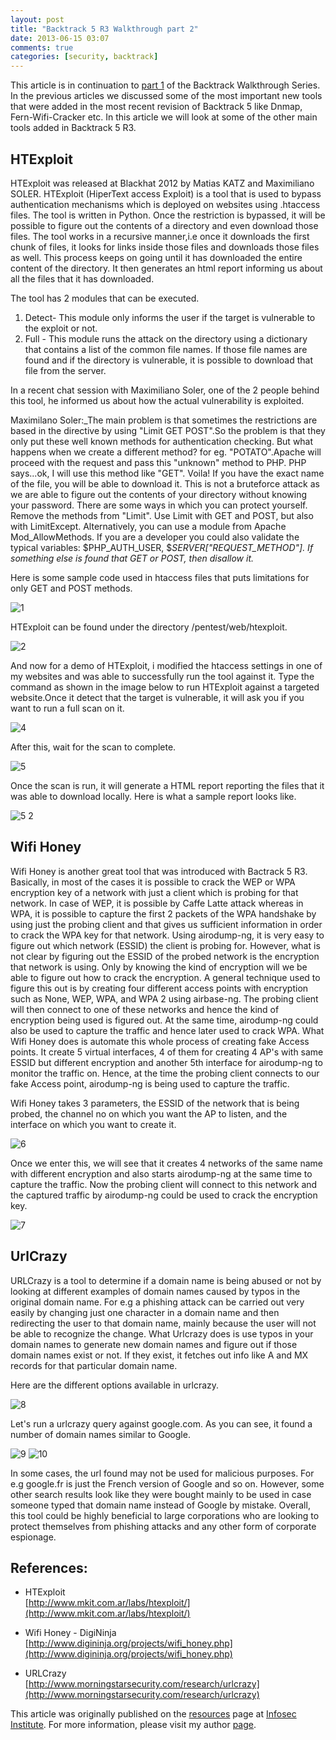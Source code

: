 ```yaml
---
layout: post
title: "Backtrack 5 R3 Walkthrough part 2"
date: 2013-06-15 03:07
comments: true
categories: [security, backtrack]
---
```


This article is in continuation to [part 1](http://resources.infosecinstitute.com/backtrack-5-part-1/) of the Backtrack Walkthrough Series. In the previous articles we discussed some of the most important new tools that were added in the most recent revision of Backtrack 5 like Dnmap, Fern-Wifi-Cracker etc. In this article we will look at some of the other main tools added in Backtrack 5 R3.

<!--more-->

## HTExploit

HTExploit was released at Blackhat 2012 by Matias KATZ and Maximiliano SOLER. HTExploit (HiperText access Exploit) is a tool that is used to bypass authentication mechanisms which is deployed on websites using .htaccess files. The tool is written in Python. Once the restriction is bypassed, it will be possible to figure out the contents of a directory and even download those files. The tool works in a recursive manner,i.e once it downloads the first chunk of files, it looks for links inside those files and downloads those files as well. This process keeps on going until it has downloaded the entire content of the directory. It then generates an html report informing us about all the files that it has downloaded.

The tool has 2 modules that can be executed.

1.  Detect- This module only informs the user if the target is vulnerable to the exploit or not.
2.  Full - This module runs the attack on the directory using a dictionary that contains a list of the common file names. If those file names are found and if the directory is vulnerable, it is possible to download that file from the server.

In a recent chat session with Maximiliano Soler, one of the 2 people behind this tool, he informed us about how the actual vulnerability is exploited.

Maximilano Soler:_The main problem is that sometimes the restrictions are based in the directive by using "Limit GET POST".So the problem is that they only put these well known methods for authentication checking. But what happens when we create a different method? for eg. "POTATO".Apache will proceed with the request and pass this "unknown" method to PHP. PHP says...ok, I will use this method like "GET". Voila! If you have the exact name of the file, you will be able to download it. This is not a bruteforce attack as we are able to figure out the contents of your directory without knowing your password. There are some ways in which you can protect yourself. Remove the methods from "Limit". Use Limit with GET and POST, but also with LimitExcept. Alternatively, you can use a module from Apache Mod_AllowMethods. If you are a developer you could also validate the typical variables: $PHP_AUTH_USER, $_SERVER["REQUEST_METHOD"]. If something else is found that GET or POST, then disallow it._

Here is some sample code used in htaccess files that puts limitations for only GET and POST methods.

![1]({{site.baseurl}}/images/posts/bt5r2/1.png)

HTExploit can be found under the directory /pentest/web/htexploit.

![2]({{site.baseurl}}/images/posts/bt5r2/2.png)

And now for a demo of HTExploit, i modified the htaccess settings in one of my websites and was able to successfully run the tool against it. Type the command as shown in the image below to run HTExploit against a targeted website.Once it detect that the target is vulnerable, it will ask you if you want to run a full scan on it.

![4]({{site.baseurl}}/images/posts/bt5r2/4.png)

After this, wait for the scan to complete.

![5]({{site.baseurl}}/images/posts/bt5r2/5.png)

Once the scan is run, it will generate a HTML report reporting the files that it was able to download locally. Here is what a sample report looks like.

![5 2]({{site.baseurl}}/images/posts/bt5r2/5_2.png)

## Wifi Honey

Wifi Honey is another great tool that was introduced with Bactrack 5 R3\. Basically, in most of the cases it is possible to crack the WEP or WPA encryption key of a network with just a client which is probing for that network. In case of WEP, it is possible by Caffe Latte attack whereas in WPA, it is possible to capture the first 2 packets of the WPA handshake by using just the probing client and that gives us sufficient information in order to crack the WPA key for that network. Using airodump-ng, it is very easy to figure out which network (ESSID) the client is probing for. However, what is not clear by figuring out the ESSID of the probed network is the encryption that network is using. Only by knowing the kind of encryption will we be able to figure out how to crack the encryption. A general technique used to figure this out is by creating four different access points with encryption such as None, WEP, WPA, and WPA 2 using airbase-ng. The probing client will then connect to one of these networks and hence the kind of encryption being used is figured out. At the same time, airodump-ng could also be used to capture the traffic and hence later used to crack WPA. What Wifi Honey does is automate this whole process of creating fake Access points. It create 5 virtual interfaces, 4 of them for creating 4 AP's with same ESSID but different encryption and another 5th interface for airodump-ng to monitor the traffic on. Hence, at the time the probing client connects to our fake Access point, airodump-ng is being used to capture the traffic.

Wifi Honey takes 3 parameters, the ESSID of the network that is being probed, the channel no on which you want the AP to listen, and the interface on which you want to create it.

![6]({{site.baseurl}}/images/posts/bt5r2/6.png)

Once we enter this, we will see that it creates 4 networks of the same name with different encryption and also starts airodump-ng at the same time to capture the traffic. Now the probing client will connect to this network and the captured traffic by airodump-ng could be used to crack the encryption key.

![7]({{site.baseurl}}/images/posts/bt5r2/7.png)

## UrlCrazy

URLCrazy is a tool to determine if a domain name is being abused or not by looking at different examples of domain names caused by typos in the original domain name. For e.g a phishing attack can be carried out very easily by changing just one character in a domain name and then redirecting the user to that domain name, mainly because the user will not be able to recognize the change. What Urlcrazy does is use typos in your domain names to generate new domain names and figure out if those domain names exist or not. If they exist, it fetches out info like A and MX records for that particular domain name.

Here are the different options available in urlcrazy.

![8]({{site.baseurl}}/images/posts/bt5r2/8.png)

Let's run a urlcrazy query against google.com. As you can see, it found a number of domain names similar to Google.

![9]({{site.baseurl}}/images/posts/bt5r2/9.png) ![10]({{site.baseurl}}/images/posts/bt5r2/10.png)

In some cases, the url found may not be used for malicious purposes. For e.g google.fr is just the French version of Google and so on. However, some other search results look like they were bought mainly to be used in case someone typed that domain name instead of Google by mistake. Overall, this tool could be highly beneficial to large corporations who are looking to protect themselves from phishing attacks and any other form of corporate espionage.

## References:

*   HTExploit  
    [http://www.mkit.com.ar/labs/htexploit/](http://www.mkit.com.ar/labs/htexploit/)

*   Wifi Honey - DigiNinja  
    [http://www.digininja.org/projects/wifi_honey.php](http://www.digininja.org/projects/wifi_honey.php)

*   URLCrazy  
    [http://www.morningstarsecurity.com/research/urlcrazy](http://www.morningstarsecurity.com/research/urlcrazy)

This article was originally published on the [resources](http://resources.infosecinstitute.com/) page at [Infosec Institute](http://infosecinstitute.com/). For more information, please visit my author [page](http://resources.infosecinstitute.com/author/prateek/).